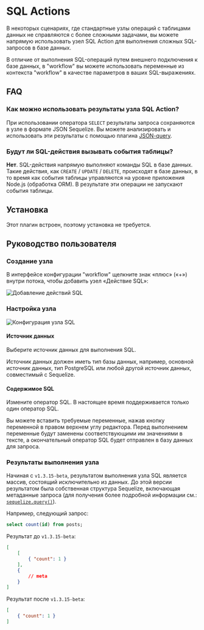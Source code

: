 # SQL Actions

В некоторых сценариях, где стандартные узлы операций с таблицами данных не справляются с более сложными задачами, вы можете напрямую использовать узел SQL Action для выполнения сложных SQL-запросов в базе данных.

В отличие от выполнения SQL-операций путем внешнего подключения к базе данных, в "workflow" вы можете использовать переменные из контекста "workflow" в качестве параметров в ваших SQL-выражениях.

## FAQ

### Как можно использовать результаты узла SQL Action?

При использовании оператора `SELECT` результаты запроса сохраняются в узле в формате JSON Sequelize. Вы можете анализировать и использовать эти результаты с помощью плагина [JSON-query](/handbook/workflow-json-query).

### Будут ли SQL-действия вызывать события таблицы?

**Нет**. SQL-действия напрямую выполняют команды SQL в базе данных. Такие действия, как `CREATE` / `UPDATE` / `DELETE`, происходят в базе данных, в то время как события таблицы управляются на уровне приложения Node.js (обработка ORM). В результате эти операции не запускают события таблицы.

## Установка

Этот плагин встроен, поэтому установка не требуется.

## Руководство пользователя

### Создание узла

В интерфейсе конфигурации "workflow" щелкните знак «плюс» («+») внутри потока, чтобы добавить узел «Действие SQL»:

![Добавление действий SQL](https://static-docs.nocobase.com/0ce40a226d7a5bf3717813e27da40e62.png)

### Настройка узла

![Конфигурация узла SQL](https://static-docs.nocobase.com/98611dc13bcda04348bd0856561a7b04.png)

#### Источник данных

Выберите источник данных для выполнения SQL.

Источник данных должен иметь тип базы данных, например, основной источник данных, тип PostgreSQL или любой другой источник данных, совместимый с Sequelize.

#### Содержимое SQL

Измените оператор SQL. В настоящее время поддерживается только один оператор SQL.

Вы можете вставить требуемые переменные, нажав кнопку переменной в правом верхнем углу редактора. Перед выполнением переменные будут заменены соответствующими им значениями в тексте, а окончательный оператор SQL будет отправлен в базу данных для запроса.

### Результаты выполнения узла

Начиная с `v1.3.15-beta`, результатом выполнения узла SQL является массив, состоящий исключительно из данных. До этой версии результатом была собственная структура Sequelize, включающая метаданные запроса (для получения более подробной информации см.: [`sequelize.query()`](https://sequelize.org/api/v6/class/src/sequelize.js~sequelize#instance-method-query)).

Например, следующий запрос:

```sql
select count(id) from posts;
```

Результат до `v1.3.15-beta`:

```json
[
    [
        { "count": 1 }
    ],
    {
        // meta
    }
]
```

Результат после `v1.3.15-beta`:

```json
[
    { "count": 1 }
]
```
